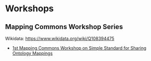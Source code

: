 # Workshops

## Mapping Commons Workshop Series

Wikidata: https://www.wikidata.org/wiki/Q108394475

- [1st Mapping Commons Workshop on Simple Standard for Sharing Ontology Mappings](mc2021.md)